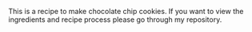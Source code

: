 This is a recipe to make chocolate chip cookies.
If you want to view the ingredients and recipe process please go through my repository.